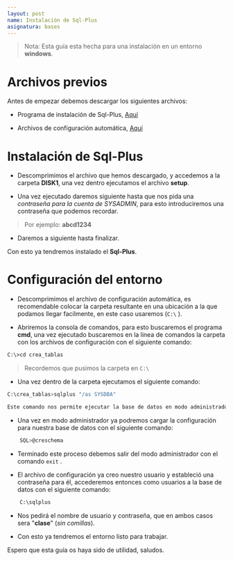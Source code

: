 ```yaml
---
layout: post
name: Instalación de Sql-Plus
asignatura: bases
---
```


> Nota: Esta guía esta hecha para una instalación en un entorno **windows**.

# Archivos previos

Antes de empezar debemos descargar los siguientes archivos:

- Programa de instalación de Sql-Plus, [Aquí](https://drive.google.com/file/d/1nNfBNswMoRg5OufCs6qOBlr1Hh1s7isq/view?usp=sharing)

- Archivos de configuración automática, [Aquí]({{site.baseurl}}/assets/recursos/SqlPlus_archivos/crea_tablas.rar)

# Instalación de Sql-Plus

- Descomprimimos el archivo que hemos descargado, y accedemos a la carpeta **DISK1**, una vez dentro ejecutamos el archivo **setup**.

- Una vez ejecutado daremos siguiente hasta que nos pida una _contraseña para la cuenta de SYSADMIN_, para esto introduciremos una contraseña que podemos recordar.

> Por ejemplo: **abcd1234**

- Daremos a siguiente hasta finalizar.

Con esto ya tendremos instalado el **Sql-Plus**.

# Configuración del entorno

- Descomprimimos el archivo de configuración automática, es recomendable colocar la carpeta resultante en una ubicación a la que podamos llegar facilmente, en este caso usaremos (`C:\` ).

- Abriremos la consola de comandos, para esto buscaremos el programa **cmd**, una vez ejecutado buscaremos en la linea de comandos la carpeta con los archivos de configuración con el siguiente comando:

```bash
C:\>cd crea_tablas
```

> Recordemos que pusimos la carpeta en `C:\`

- Una vez dentro de la carpeta ejecutamos el siguiente comando:

```bash
C:\crea_tablas>sqlplus "/as SYSDBA"

Este comando nos permite ejecutar la base de datos en modo administrador.
```

- Una vez en modo administrador ya podremos cargar la configuración para nuestra base de datos con el siguiente comando:

```bash
    SQL>@creschema
```
- Terminado este proceso debemos salir del modo administrador con el comando `exit` .

- El archivo de configuración ya creo nuestro usuario y estableció una contraseña para él, accederemos entonces como usuarios a la base de datos con el siguiente comando:

```bash
    C:\sqlplus
```
- Nos pedirá el nombre de usuario y contraseña, que en ambos casos sera "**clase**" (_sin comillas_).

- Con esto ya tendremos el entorno listo para trabajar.

Espero que esta guía os haya sido de utilidad, saludos.


